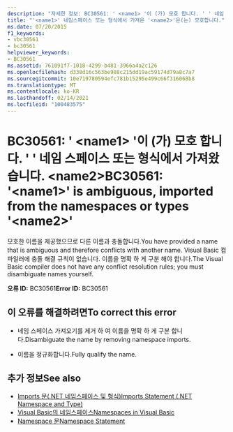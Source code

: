 ```yaml
---
description: "자세한 정보: BC30561: ' <name1> '이 (가) 모호 합니다. ' ' 네임 스페이스 또는 형식에서 가져옴 <name2>"
title: "'<name1>' 네임스페이스 또는 형식에서 가져온 '<name2>'은(는) 모호합니다."
ms.date: 07/20/2015
f1_keywords:
- vbc30561
- bc30561
helpviewer_keywords:
- BC30561
ms.assetid: 761091f7-1018-4299-b481-3966a4a2c126
ms.openlocfilehash: d338d16c563be988c215dd19ac59174d79a8c7a7
ms.sourcegitcommit: 10e719780594efc781b15295e499c66f316068b8
ms.translationtype: MT
ms.contentlocale: ko-KR
ms.lasthandoff: 02/14/2021
ms.locfileid: "100483575"
---
```

# <a name="bc30561-name1-is-ambiguous-imported-from-the-namespaces-or-types-name2"></a><span data-ttu-id="83b7a-103">BC30561: ' \<name1> '이 (가) 모호 합니다. ' ' 네임 스페이스 또는 형식에서 가져왔습니다. \<name2></span><span class="sxs-lookup"><span data-stu-id="83b7a-103">BC30561: '\<name1>' is ambiguous, imported from the namespaces or types '\<name2>'</span></span>

<span data-ttu-id="83b7a-104">모호한 이름을 제공했으므로 다른 이름과 충돌합니다.</span><span class="sxs-lookup"><span data-stu-id="83b7a-104">You have provided a name that is ambiguous and therefore conflicts with another name.</span></span> <span data-ttu-id="83b7a-105">Visual Basic 컴파일러에 충돌 해결 규칙이 없습니다. 이름을 명확 하 게 구분 해야 합니다.</span><span class="sxs-lookup"><span data-stu-id="83b7a-105">The Visual Basic compiler does not have any conflict resolution rules; you must disambiguate names yourself.</span></span>

 <span data-ttu-id="83b7a-106">**오류 ID:** BC30561</span><span class="sxs-lookup"><span data-stu-id="83b7a-106">**Error ID:** BC30561</span></span>

## <a name="to-correct-this-error"></a><span data-ttu-id="83b7a-107">이 오류를 해결하려면</span><span class="sxs-lookup"><span data-stu-id="83b7a-107">To correct this error</span></span>

- <span data-ttu-id="83b7a-108">네임 스페이스 가져오기를 제거 하 여 이름을 명확 하 게 구분 합니다.</span><span class="sxs-lookup"><span data-stu-id="83b7a-108">Disambiguate the name by removing namespace imports.</span></span>

- <span data-ttu-id="83b7a-109">이름을 정규화합니다.</span><span class="sxs-lookup"><span data-stu-id="83b7a-109">Fully qualify the name.</span></span>

## <a name="see-also"></a><span data-ttu-id="83b7a-110">추가 정보</span><span class="sxs-lookup"><span data-stu-id="83b7a-110">See also</span></span>

- [<span data-ttu-id="83b7a-111">Imports 문(.NET 네임스페이스 및 형식)</span><span class="sxs-lookup"><span data-stu-id="83b7a-111">Imports Statement (.NET Namespace and Type)</span></span>](../statements/imports-statement-net-namespace-and-type.md)
- [<span data-ttu-id="83b7a-112">Visual Basic의 네임스페이스</span><span class="sxs-lookup"><span data-stu-id="83b7a-112">Namespaces in Visual Basic</span></span>](../../programming-guide/program-structure/namespaces.md)
- [<span data-ttu-id="83b7a-113">Namespace 문</span><span class="sxs-lookup"><span data-stu-id="83b7a-113">Namespace Statement</span></span>](../statements/namespace-statement.md)
